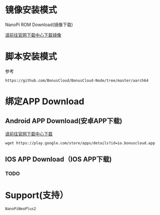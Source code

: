 # 镜像安装模式
NanoPi ROM Download(镜像下载)

[请前往官网下载中心下载镜像](https://console.bonuscloud.work/download)
# 脚本安装模式
参考
```
https://github.com/BonusCloud/BonusCloud-Node/tree/master/aarch64
```

# 绑定APP Download
## Android APP Download(安卓APP下载)
[请前往官网下载中心下载](https://console.bonuscloud.work/download)
```
wget https://play.google.com/store/apps/details?id=io.bonuscloud.app
```
## IOS APP Download（IOS APP下载)
### TODO
# Support(支持）
```
NanoPiNeoPlus2
```
